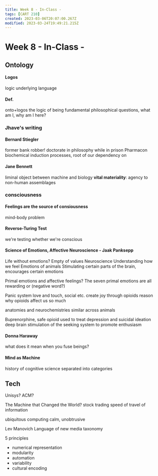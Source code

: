 ```yaml
---
title: Week 8 - In-Class -
tags: [CART 210]
created: 2023-03-06T20:07:00.267Z
modified: 2023-03-24T19:49:21.215Z
---
```


# Week 8 - In-Class -

## Ontology

#### Logos
logic underlying language

#### Def.
onto+logos
the logic of being
fundamental philosophical questions, what am I, why am I here?

### Jhave's writing

#### Bernard Stiegler
former bank robber!
doctorate in philosophy while in prison
Pharmacon
biochemical induction processes, root of our dependency on 

#### Jane Bennett
liminal object between machine and biology
**vital materiality**: agency to non-human assemblages

### consciousness

#### Feelings are the source of consiousness
mind-body problem

#### Reverse-Turing Test
we're testing whether we're conscious

#### Science of Emotions, Affective Neuroscience - Jaak Panksepp

Life without emotions? Empty of values
Neuroscience
Understanding how we feel
Emotions of animals
Stimulating certain parts of the brain, encourages certain emotions

Primal emotions and affective feelings?
The seven primal emotions are all rewarding or (negative word?)

Panic system
love and touch, social etc. create joy through opioids
reason why opioids affect us so much

anatomies and neurochemistries similar across animals

Buprenorphine, safe opioid used to treat depression and suicidal ideation
deep brain stimulation of the seeking system to promote enthusiasm


#### Donna Haraway
what does it mean when you fuse beings?

#### Mind as Machine
history of cognitive science
separated into categories

## Tech

Unisys? ACM?

The Machine that Changed the World?
stock trading
speed of travel of information

ubiquitous computing
calm, unobtrusive

Lev Manovich
Language of new media
taxonomy

5 principles
- numerical representation
- modularity
- automation
- variability
- cultural encoding

